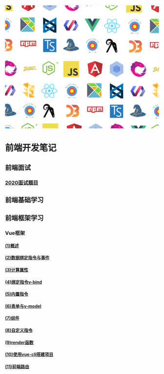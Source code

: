![Header](assets/developer-3.png)
# 前端开发笔记

## 前端面试
### [2020面试题目](/InterviewPreparation/Interview-1.md)

## 前端基础学习


## 前端框架学习

### Vue框架

#### [(1)概述](/Vue.JS%20Note/Vue.JS(1)概述.md)

#### [(2)数据绑定指令与事件](/Vue.JS%20Note/Vue.JS(2)数据绑定指令与事件.md)

#### [(3)计算属性](/Vue.JS%20Note/Vue.JS(3)计算属性.md)

#### [(4)绑定指令v-bind](/Vue.JS%20Note/Vue.JS(4)绑定指令v-bind.md)

#### [(5)内置指令](/Vue.JS%20Note/Vue.JS(5)内置指令.md)

#### [(6)表单与v-model](/Vue.JS%20Note/Vue.JS(6)表单与v-model.md)

#### [(7)组件](/Vue.JS%20Note/Vue.JS(7)组件.md)

#### [(8)自定义指令](/Vue.JS%20Note/Vue.JS(8)自定义指令.md)

#### [(9)render函数](/Vue.JS%20Note/Vue.JS(9)render函数.md)

#### [(10)使用vue-cli搭建项目](/Vue.JS%20Note/Vue.JS(10)使用vue-cli搭建项目.md)

#### [(11)前端路由](/Vue.JS%20Note/Vue.JS(11)前端路由.md)


